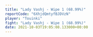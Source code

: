 ```yaml
---
title: "Lady Vashj - Wipe 1 (68.99%)"
reportCode: "6XhjdQmtyfBJDVzN"
player: "Touinki"
fight: "Lady Vashj - Wipe 1 (68.99%)"
date: 2021-10-03T19:05:08.133000+00:00
---
```

